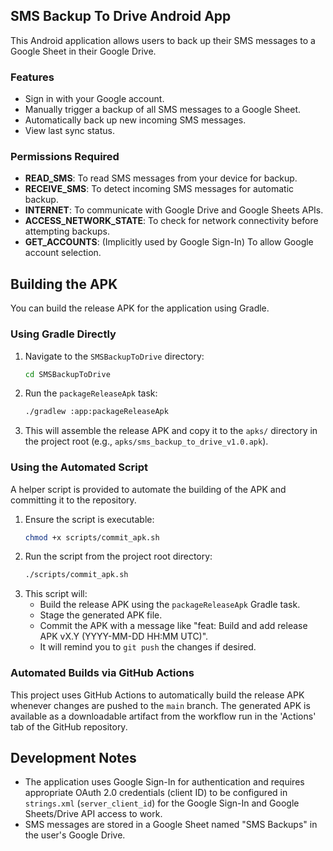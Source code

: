 ## SMS Backup To Drive Android App

This Android application allows users to back up their SMS messages to a Google Sheet in their Google Drive.

### Features
- Sign in with your Google account.
- Manually trigger a backup of all SMS messages to a Google Sheet.
- Automatically back up new incoming SMS messages.
- View last sync status.

### Permissions Required
- **READ_SMS**: To read SMS messages from your device for backup.
- **RECEIVE_SMS**: To detect incoming SMS messages for automatic backup.
- **INTERNET**: To communicate with Google Drive and Google Sheets APIs.
- **ACCESS_NETWORK_STATE**: To check for network connectivity before attempting backups.
- **GET_ACCOUNTS**: (Implicitly used by Google Sign-In) To allow Google account selection.

## Building the APK

You can build the release APK for the application using Gradle.

### Using Gradle Directly
1.  Navigate to the `SMSBackupToDrive` directory:
    ```bash
    cd SMSBackupToDrive
    ```
2.  Run the `packageReleaseApk` task:
    ```bash
    ./gradlew :app:packageReleaseApk
    ```
3.  This will assemble the release APK and copy it to the `apks/` directory in the project root (e.g., `apks/sms_backup_to_drive_v1.0.apk`).

### Using the Automated Script
A helper script is provided to automate the building of the APK and committing it to the repository.

1.  Ensure the script is executable:
    ```bash
    chmod +x scripts/commit_apk.sh
    ```
2.  Run the script from the project root directory:
    ```bash
    ./scripts/commit_apk.sh
    ```
3.  This script will:
    - Build the release APK using the `packageReleaseApk` Gradle task.
    - Stage the generated APK file.
    - Commit the APK with a message like "feat: Build and add release APK vX.Y (YYYY-MM-DD HH:MM UTC)".
    - It will remind you to `git push` the changes if desired.

### Automated Builds via GitHub Actions
This project uses GitHub Actions to automatically build the release APK whenever changes are pushed to the `main` branch. The generated APK is available as a downloadable artifact from the workflow run in the 'Actions' tab of the GitHub repository.

## Development Notes
- The application uses Google Sign-In for authentication and requires appropriate OAuth 2.0 credentials (client ID) to be configured in `strings.xml` (`server_client_id`) for the Google Sign-In and Google Sheets/Drive API access to work.
- SMS messages are stored in a Google Sheet named "SMS Backups" in the user's Google Drive.